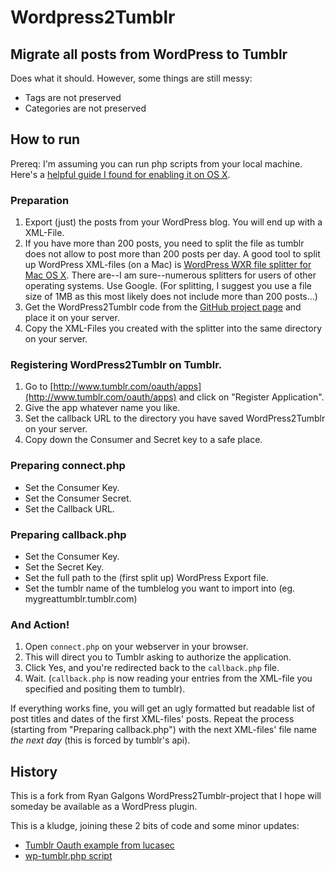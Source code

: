 # Wordpress2Tumblr

## Migrate all posts from WordPress to Tumblr

Does what it should. However, some things are still messy:

* Tags are not preserved
* Categories are not preserved

## How to run

Prereq: I'm assuming you can run php scripts from your local machine. Here's a [helpful guide I found for enabling it on OS X](http://foundationphp.com/tutorials/php_leopard.php).

### Preparation

1. Export (just) the posts from your WordPress blog. You will end up with a XML-File.
2. If you have more than 200 posts, you need to split the file as tumblr does not allow to post more than 200 posts per day. A good tool to split up WordPress XML-files (on a Mac) is [WordPress WXR file splitter for Mac OS X](http://suhastech.com/wordpress-wxr-xmlfile-splitter-for-mac-os-x/). There are--I am sure--numerous splitters for users of other operating systems. Use Google. (For splitting, I suggest you use a file size of 1MB as this most likely does not include more than 200 posts...)
3. Get the WordPress2Tumblr code from the [GitHub project page](https://github.com/mkalina/Wordpress2Tumblr) and place it on your server.
4. Copy the XML-Files you created with the splitter into the same directory on your server.

### Registering WordPress2Tumblr on Tumblr.

1. Go to [http://www.tumblr.com/oauth/apps](http://www.tumblr.com/oauth/apps) and click on "Register Application".
2. Give the app whatever name you like.
3. Set the callback URL to the directory you have saved WordPress2Tumblr on your server.
4. Copy down the Consumer and Secret key to a safe place.

### Preparing connect.php

* Set the Consumer Key.
* Set the Consumer Secret.
* Set the Callback URL.

### Preparing callback.php

* Set the Consumer Key.
* Set the Secret Key.
* Set the full path to the (first split up) WordPress Export file.
* Set the tumblr name of the tumblelog you want to import into (eg. mygreattumblr.tumblr.com)

### And Action!

1. Open `connect.php` on your webserver in your browser.
2. This will direct you to Tumblr asking to authorize the application.
3. Click Yes, and you're redirected back to the `callback.php` file.
4. Wait. (`callback.php` is now reading your entries from the XML-file you specified and positing them to tumblr).

If everything works fine, you will get an ugly formatted but readable list of post titles and dates of the first XML-files' posts. Repeat the process (starting from "Preparing callback.php") with the next XML-files' file name _the next day_ (this is forced by tumblr's api).


## History

This is a fork from Ryan Galgons WordPress2Tumblr-project that I hope will someday be available as a WordPress plugin.

This is a kludge, joining these 2 bits of code and some minor updates:
* [Tumblr Oauth example from lucasec](https://groups.google.com/d/msg/tumblr-api/g6SeIBWvsnE/gnWqT9jFSlEJ)
* [wp-tumblr.php script](http://sourcecookbook.com/es/recipes/73/how-to-export-wordpress-posts-to-tumblr) 
